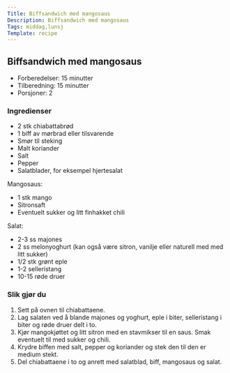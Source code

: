 ```yaml
---
Title: Biffsandwich med mangosaus
Description: Biffsandwich med mangosaus
Tags: middag,lunsj
Template: recipe
---
```

## Biffsandwich med mangosaus
<!-- ![Naan bread](%assets_url%/naan.jpg) -->

- Forberedelser: 15 minutter
- Tilberedning: 15 minutter
- Porsjoner: 2 

### Ingredienser
<!-- for eksempel - 7g tørrgjær -->

- 2 stk chiabattabrød
- 1 biff av mørbrad eller tilsvarende
- Smør til steking
- Malt koriander
- Salt
- Pepper
- Salatblader, for eksempel hjertesalat

Mangosaus:
- 1 stk mango
- Sitronsaft
- Eventuelt sukker og litt finhakket chili

Salat:
- 2-3 ss majones
- 2 ss melonyoghurt (kan også være sitron, vanilje eller naturell med med litt sukker)
- 1/2 stk grønt eple
- 1-2 selleristang
- 10-15 røde druer

### Slik gjør du

1. Sett på ovnen til chiabattaene.
2. Lag salaten ved å blande majones og yoghurt, eple i biter, selleristang i biter og røde druer delt i to.
3. Kjør mangokjøttet og litt sitron med en stavmikser til en saus. Smak eventuelt til med sukker og chili.
4. Krydre biffen med salt, pepper og koriander og stek den til den er medium stekt.
5. Del chiabattaene i to og anrett med salatblad, biff, mangosaus og salat.
